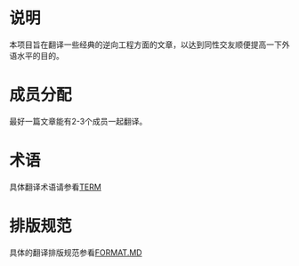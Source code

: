 # 说明

本项目旨在翻译一些经典的逆向工程方面的文章，以达到同性交友顺便提高一下外语水平的目的。

# 成员分配

最好一篇文章能有2-3个成员一起翻译。

# 术语

具体翻译术语请参看[TERM](TERM.md)

# 排版规范

具体的翻译排版规范参看[FORMAT.MD](FORMAT.MD)

